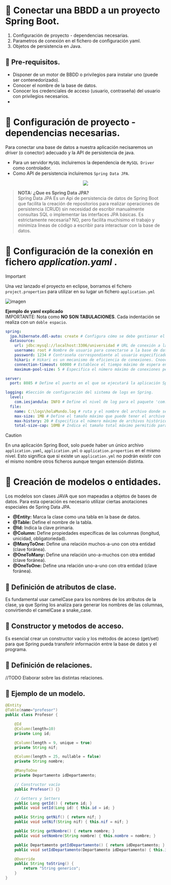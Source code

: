 # 📌 Conectar una BBDD a un proyecto Spring Boot.
1. Configuración de proyecto - dependencias necesarias.
2. Parametros de conexión en el fichero de configuración yaml.
3. Objetos de persistencia en Java.

## 🔹 Pre-requisitos.
- Disponer de un motor de BBDD o privilegios para instalar uno (puede ser contenedorizado).
- Conocer el nombre de la base de datos.
- Conocer los credenciales de acceso (usuario, contraseña) del usuario con privilegios necesarios.
- 



# 📍 Configuración de proyecto - dependencias necesarias.
Para conectar una base de datos a nuestra aplicación necisaremos un _driver_ (o conector) adecuado y la API de persistencia de java.
- Para un servidor `MySQL` incluiremos la dependencia de `MySQL Driver` como controlador.
- Como API de persistencia incluiremos `Spring Data JPA`.
    
<p align="center" >
   <img src="https://github.com/user-attachments/assets/5b1b30de-d123-4724-aeec-212e421a26d1"><img>
</p>
   
>**NOTA: ¿Que es Spring Data JPA?**   
>Spring Data JPA Es un Api de persistencia de datos de Spring Boot que facilita la creación de repositorios para realizar operaciones de persistencia (CRUD) sin necesidad de 
escribir manualmente consultas SQL o implementar las interfaces JPA básicas. Es estrictamente necesaria? NO, pero facilita muchisimo el trabajo y minimiza lineas de código a 
escribir para interactuar con la base de datos.
   
     
# 📍 Configuración de la conexión en fichero _application.yaml_ .
>[!IMPORTANT]
>Una vez lanzado el proyecto en eclipse, borramos el fichero `project.properties` para utilizar en su lugar un fichero `application.yml`
>   
>![imagen](https://github.com/user-attachments/assets/2e848b19-92b0-43db-97cb-6071d8bd9a0d)


**Ejemplo de yaml explicado**   
IMPORTANTE: Nota como **NO SON TABULACIONES**. Cada indentación se realiza con un `doble espacio`.   
```yaml
spring:
  jpa.hibernate.ddl-auto: create # Configura cómo se debe gestionar el esquema de la base de datos.
  datasource:
    url: jdbc:mysql://localhost:3306/universidad # URL de conexión a la base de datos MySQL.
    username: root # Nombre de usuario para conectarse a la base de datos.
    password: 1234 # Contraseña correspondiente al usuario especificado.
    hikari: # Hikari es un mecanismo de eficiencia de conexiones. Cnoocido como "Pool de conexiones".
    connection-timeout: 60000 # Establece el tiempo máximo de espera en milisegundos (60 segundos) para obtener una conexión antes de lanzar un error.
    maximum-pool-size: 5 # Especifica el número máximo de conexiones permitidas en el pool de conexiones simultáneas.

server:
  port: 8085 # Define el puerto en el que se ejecutará la aplicación Spring Boot.

logging: #Sección de configuración del sistema de logs en Spring.
  level:
    com.iesjandula: INFO # Define el nivel de log para el paquete 'com.iesjandula'(recursivo).
  file:
    name: C:\logs\holaMundo.log # ruta y el nombre del archivo donde se guardarán los logs.
    max-size: 1MB # Define el tamaño máximo que puede tener el archivo de log antes de que se cree uno nuevo.
    max-history: 20 # Especifica el número máximo de archivos históricos de logs que se guardarán.
    total-size-cap: 10MB # Indica el tamaño total máximo permitido para todos los archivos de log acumulados.
```

>[!Caution]
>En una aplicación Spring Boot, solo puede haber un único archivo `application.yaml`, `application.yml` o `application.properties` en el mismo nivel. Esto significa que si existe un
`application.yml` no podrán existir con el mismo nombre otros ficheros aunque tengan extensión distinta.
     
# 📍 Creación de modelos o entidades.
Los modelos son clases JAVA que son mapeadas a objetos de bases de datos. Para esta operación es necesario utilizar ciertas anotaciones especiales de Spring Data JPA.
- **@Entity:** Marca la clase como una tabla en la base de datos.
- **@Table:** Define el nombre de la tabla.
- **@Id:** Indica la clave primaria.
- **@Column:** Define propiedades específicas de las columnas (longitud, unicidad, obligatoriedad).
- **@ManyToOne:** Define una relación muchos-a-uno con otra entidad (clave foránea).
- **@OneToMany:** Define una relación uno-a-muchos con otra entidad (clave foránea).
- **@OneToOne:** Define una relación uno-a-uno con otra entidad (clave foránea).

## 🔹 Definición de atributos de clase.
Es fundamental usar camelCase para los nombres de los atributos de la clase, ya que Spring los analiza para generar los nombres de las columnas, convirtiendo el camelCase a snake_case.

## 🔹 Constructor y metodos de acceso.
Es esencial crear un constructor vacío y los métodos de acceso (get/set) para que Spring pueda transferir información entre la base de datos y el programa.

## 🔹 Definición de relaciones.
//TODO 
Elaborar sobre las distintas relaciones.

## 🔹 Ejemplo de un modelo.
```java
@Entity
@Table(name="profesor")
public class Profesor {

    @Id
    @Column(length=10)
    private Long id;

    @Column(length = 9, unique = true)
    private String nif;

    @Column(length = 25, nullable = false)
    private String nombre;

    @ManyToOne
    private Departamento idDepartamento;

    // Constructor vacío
    public Profesor() {}

    // Getters y Setters
    public Long getId() { return id; }
    public void setId(Long id) { this.id = id; }

    public String getNif() { return nif; }
    public void setNif(String nif) { this.nif = nif; }

    public String getNombre() { return nombre; }
    public void setNombre(String nombre) { this.nombre = nombre; }

    public Departamento getIdDepartamento() { return idDepartamento; }
    public void setIdDepartamento(Departamento idDepartamento) { this.idDepartamento = idDepartamento; }

    @Override
    public String toString() {
        return "String generico";
    }
}
```


